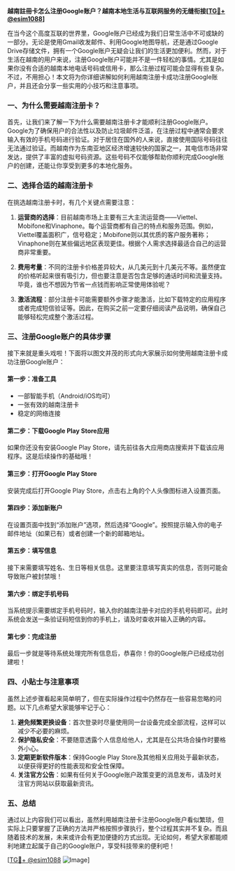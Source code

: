**越南註冊卡怎么注册Google账户？越南本地生活与互联网服务的无缝衔接[[TG💪+ @esim1088](https://t.me/s/esim1088)]**

在当今这个高度互联的世界里，Google账户已经成为我们日常生活中不可或缺的一部分。无论是使用Gmail收发邮件、利用Google地图导航，还是通过Google Drive存储文件，拥有一个Google账户无疑会让我们的生活更加便利。然而，对于生活在越南的用户来说，注册Google账户可能并不是一件轻松的事情。尤其是如果你没有合适的越南本地电话号码或信用卡，那么注册过程可能会显得有些复杂。不过，不用担心！本文将为你详细讲解如何利用越南注册卡成功注册Google账户，并且还会分享一些实用的小技巧和注意事项。

### 一、为什么需要越南注册卡？

首先，让我们来了解一下为什么需要越南注册卡才能顺利注册Google账户。Google为了确保用户的合法性以及防止垃圾邮件泛滥，在注册过程中通常会要求输入有效的手机号码进行验证。对于居住在国外的人来说，直接使用国际号码往往无法通过验证。而越南作为东南亚地区经济增速较快的国家之一，其电信市场非常发达，提供了丰富的虚拟号码资源。这些号码不仅能够帮助你顺利完成Google账户的创建，还能让你享受到更多的本地化服务。

### 二、选择合适的越南注册卡

在挑选越南注册卡时，有几个关键点需要注意：

1. **运营商的选择**：目前越南市场上主要有三大主流运营商——Viettel、Mobifone和Vinaphone。每个运营商都有自己的特点和服务范围。例如，Viettel覆盖面积广，信号稳定；Mobifone则以其优质的客户服务著称；Vinaphone则在某些偏远地区表现更佳。根据个人需求选择最适合自己的运营商非常重要。
   
2. **费用考量**：不同的注册卡价格差异较大，从几美元到十几美元不等。虽然便宜的价格听起来很有吸引力，但也要注意是否包含足够的通话时间和流量支持。毕竟，谁也不想因为节省一点钱而影响正常使用体验呢？

3. **激活流程**：部分注册卡可能需要额外步骤才能激活，比如下载特定的应用程序或者完成短信验证等。因此，在购买之前一定要仔细阅读产品说明，确保自己能够轻松完成整个激活过程。

### 三、注册Google账户的具体步骤

接下来就是重头戏啦！下面将以图文并茂的形式向大家展示如何使用越南注册卡成功注册Google账户：

#### 第一步：准备工具
- 一部智能手机（Android/iOS均可）
- 一张有效的越南注册卡
- 稳定的网络连接

#### 第二步：下载Google Play Store应用
如果你还没有安装Google Play Store，请先前往各大应用商店搜索并下载该应用程序。这是后续操作的基础哦！

#### 第三步：打开Google Play Store
安装完成后打开Google Play Store，点击右上角的个人头像图标进入设置页面。

#### 第四步：添加新账户
在设置页面中找到“添加账户”选项，然后选择“Google”。按照提示输入你的电子邮件地址（如果已有）或者创建一个新的邮箱地址。

#### 第五步：填写信息
接下来需要填写姓名、生日等相关信息。这里要注意填写真实的信息，否则可能会导致账户被封禁哦！

#### 第六步：绑定手机号码
当系统提示需要绑定手机号码时，输入你的越南注册卡对应的手机号码即可。此时系统会发送一条验证码短信到你的手机上，请及时查收并输入正确的内容。

#### 第七步：完成注册
最后一步就是等待系统处理完所有信息后，恭喜你！你的Google账户已经成功创建啦！

### 四、小贴士与注意事项

虽然上述步骤看起来简单明了，但在实际操作过程中仍然存在一些容易忽略的问题。以下几点希望大家能够牢记于心：

1. **避免频繁更换设备**：首次登录时尽量使用同一台设备完成全部流程，这样可以减少不必要的麻烦。
2. **保护隐私安全**：不要随意透露个人信息给他人，尤其是在公共场合操作时要格外小心。
3. **定期更新软件版本**：保持Google Play Store及其他相关应用处于最新状态，以便获得更好的性能表现和安全性保障。
4. **关注官方公告**：如果有任何关于Google账户政策变更的消息发布，请及时关注官方网站以获取最新资讯。

### 五、总结

通过以上内容我们可以看出，虽然利用越南注册卡注册Google账户看似繁琐，但实际上只要掌握了正确的方法并严格按照步骤执行，整个过程其实并不复杂。而且随着技术的发展，未来或许会有更加便捷的方式出现。无论如何，希望大家都能顺利地建立起属于自己的Google账户，享受科技带来的便利吧！

[[TG💪+ @esim1088](https://t.me/s/esim1088) ![Image](https://i.postimg.cc/4NQfJmqS/Snipaste-2025-05-13-00-14-12.png)]